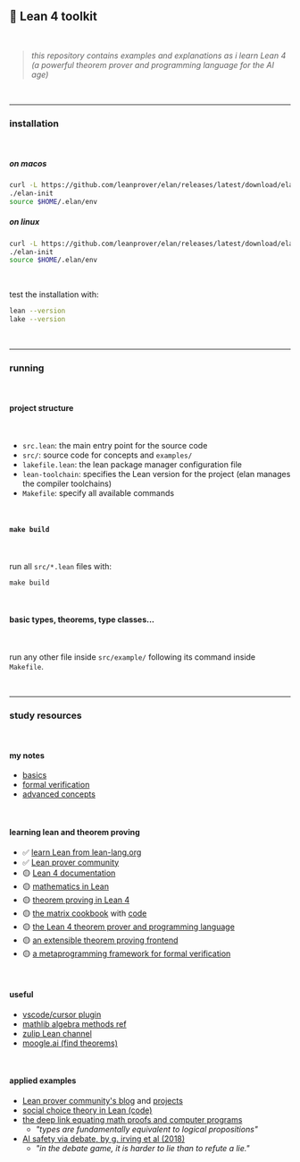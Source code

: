 ## 🔮 Lean 4 toolkit

<br>

> *this repository contains examples and explanations as i learn Lean 4 (a powerful theorem prover and programming language for the AI age)*

<br>

---

### installation

<br>

##### on macos

```bash
curl -L https://github.com/leanprover/elan/releases/latest/download/elan-x86_64-apple-darwin.tar.gz | tar xz
./elan-init
source $HOME/.elan/env
```

##### on linux
```bash
curl -L https://github.com/leanprover/elan/releases/latest/download/elan-x86_64-unknown-linux-gnu.tar.gz | tar xz
./elan-init
source $HOME/.elan/env
```

<br>

test the installation with:
```bash
lean --version
lake --version
```

<br>

---

### running

<br>

#### project structure

<br>

- `src.lean`: the main entry point for the source code
- `src/`: source code for concepts and `examples/` 
- `lakefile.lean`: the lean package manager configuration file
- `lean-toolchain`: specifies the Lean version for the project (elan manages the compiler toolchains)
- `Makefile`: specify all available commands

<br>

#### `make build`

<br>

run all `src/*.lean` files with:

```shell
make build
```

<br>

#### basic types, theorems, type classes...

<br>

run any other file inside `src/example/` following its command inside `Makefile`.

<br>


----

### study resources

<br>

#### my notes

- [basics](docs/basic_concepts.md)
- [formal verification](docs/formal_verification.md)
- [advanced concepts](docs/advanced_concepts.md)

<br>

#### learning lean and theorem proving

- ✅ [learn Lean from lean-lang.org](https://lean-lang.org/documentation/)
- ✅ [Lean prover community](https://leanprover-community.github.io/)
- 🟡 [Lean 4 documentation](https://leanprover.github.io/lean4/doc/)
- 🟡 [mathematics in Lean](https://leanprover-community.github.io/mathematics_in_lean/C01_Introduction.html)
- 🟡 [theorem proving in Lean 4](https://leanprover.github.io/theorem_proving_in_lean4/)
- 🟡 [the matrix cookbook](https://www.math.uwaterloo.ca/~hwolkowi/matrixcookbook.pdf) with [code](https://github.com/eric-wieser/lean-matrix-cookbook)
- 🟡 [the Lean 4 theorem prover and programming language](https://lean-lang.org/papers/lean4.pdf)
- 🟡 [an extensible theorem proving frontend](https://lean-lang.org/papers/thesis-sebastian.pdf)
- 🟡 [a metaprogramming framework for formal verification](https://lean-lang.org/papers/tactic.pdf)

<br>

#### useful

- [vscode/cursor plugin](https://marketplace.visualstudio.com/items?itemName=leanprover.lean4)
- [mathlib algebra methods ref](https://leanprover-community.github.io/mathlib4_docs/Mathlib/Algebra/Group/Defs.html#Group)
- [zulip Lean channel](https://leanprover.zulipchat.com/)
- [moogle.ai (find theorems)](https://www.moogle.ai/)


<br>

#### applied examples

- [Lean prover community's blog](https://leanprover-community.github.io/blog/) and [projects](https://leanprover-community.github.io/lean_projects.html)
- [social choice theory in Lean (code)](https://github.com/asouther4/lean-social-choice?tab=readme-ov-file)
- [the deep link equating math proofs and computer programs](https://www.quantamagazine.org/the-deep-link-equating-math-proofs-and-computer-programs-20231011/)
    - *"types are fundamentally equivalent to logical propositions"*
- [AI safety via debate, by g. irving et al (2018)](https://arxiv.org/pdf/1805.00899)
    - *"in the debate game, it is harder to lie than to refute a lie."*